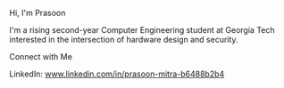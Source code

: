 Hi, I'm Prasoon

I'm a rising second-year Computer Engineering student at Georgia Tech interested in the intersection of hardware design and security.

Connect with Me

LinkedIn: www.linkedin.com/in/prasoon-mitra-b6488b2b4

